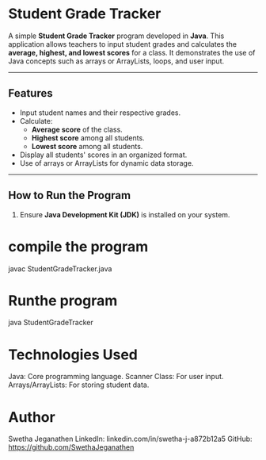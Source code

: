 # Student Grade Tracker

A simple **Student Grade Tracker** program developed in **Java**. This application allows teachers to input student grades and calculates the **average, highest, and lowest scores** for a class. It demonstrates the use of Java concepts such as arrays or ArrayLists, loops, and user input.

---

## Features

- Input student names and their respective grades.
- Calculate:
   - **Average score** of the class.
   - **Highest score** among all students.
   - **Lowest score** among all students.
- Display all students' scores in an organized format.
- Use of arrays or ArrayLists for dynamic data storage.

---

## How to Run the Program

1. Ensure **Java Development Kit (JDK)** is installed on your system.


# compile the program
javac StudentGradeTracker.java

# Runthe program
java StudentGradeTracker


# Technologies Used
Java: Core programming language.
Scanner Class: For user input.
Arrays/ArrayLists: For storing student data.


# Author
Swetha Jeganathen
LinkedIn: linkedin.com/in/swetha-j-a872b12a5
GitHub: https://github.com/SwethaJeganathen
